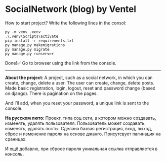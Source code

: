 # SocialNetwork (blog) by Ventel
How to start project? 
    Write the following lines in the consol:

```
py -m venv .venv
.\.venv\Scripts\activate
pip install -r requirements.txt
py manage.py makemigrations
py manage.py migrate
py manage.py runserver
```

Done!:white_check_mark: Go to browser using the link from the console.
____
**About the project**:
  A project, such as a social network, in which you can create, change, delete a user.
The user can create, change, delete posts.
Made basic registration, login, logout, reset and password change (based on django).
There is pagination on the pages.

And I’ll add, when you reset your password, a unique link is sent to the console.

**На русском люто**:
  Проект, типа соц сети, в котором можно создавать, изменять, удалять пользователя.
Пользователь может создавать, изменять, удалять посты.
Сделана базвая регистрация, вход, выход, сброс и изменение пароля на основе джанго.
Присутсвует пагинация на сраницах.

И ещё добавлю, при сбросе пароля уникальная ссылка отправляется в консоль.


